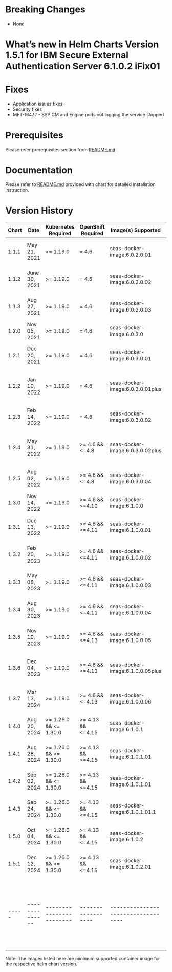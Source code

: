 # Breaking Changes

- None

# What’s new in Helm Charts Version 1.5.1 for IBM Secure External Authentication Server 6.1.0.2 iFix01

# Fixes

- Application issues fixes
- Security fixes
- MFT-16472 - SSP CM and Engine pods not logging the service stopped  
 
# Prerequisites

Please refer prerequisites section from [README.md](README.md)

# Documentation

Please refer to [README.md](README.md) provided with chart for detailed installation instruction.

# Version History

| Chart | Date           | Kubernetes Required      | OpenShift Required | Image(s) Supported                | Details                                             |
| ----- | -------------- | ------------------------ | ------------------ | --------------------------------- | --------------------------------------------------- |
| 1.1.1 | May 21, 2021   | >= 1.19.0           		| = 4.6             | seas-docker-image:6.0.2.0.01       | IBM Seas 6.0.2.0 iFix01                             |
| 1.1.2 | June 30, 2021  | >= 1.19.0           		| = 4.6             | seas-docker-image:6.0.2.0.02       | IBM Seas 6.0.2.0 iFix02                             |
| 1.1.3 | Aug 27, 2021   | >= 1.19.0           		| = 4.6             | seas-docker-image:6.0.2.0.03       | IBM Seas 6.0.2.0 iFix03                             |
| 1.2.0 | Nov 05, 2021   | >= 1.19.0           		| = 4.6             | seas-docker-image:6.0.3.0          | IBM Seas 6.0.3.0                                    |
| 1.2.1 | Dec 20, 2021   | >= 1.19.0           		| = 4.6             | seas-docker-image:6.0.3.0.01       | IBM Seas 6.0.3.0 iFix01                             |
| 1.2.2 | Jan 10, 2022   | >= 1.19.0           		| = 4.6             | seas-docker-image:6.0.3.0.01plus   | IBM Seas 6.0.3.0 iFix01 plus                        |
| 1.2.3 | Feb 14, 2022   | >= 1.19.0           		| = 4.6             | seas-docker-image:6.0.3.0.02       | IBM Seas 6.0.3.0 iFix02                             |
| 1.2.4 | May 31, 2022   | >= 1.19.0           		| >= 4.6 && <=4.8   | seas-docker-image:6.0.3.0.02plus   | IBM Seas 6.0.3.0 iFix02 plus                        |
| 1.2.5 | Aug 02, 2022   | >= 1.19.0           		| >= 4.6 && <=4.8   | seas-docker-image:6.0.3.0.04       | IBM Seas 6.0.3.0 iFix04                             |
| 1.3.0 | Nov 14, 2022   | >= 1.19.0           		| >= 4.6 && <=4.10  | seas-docker-image:6.1.0.0          | IBM Seas 6.1.0.0                                    |
| 1.3.1 | Dec 13, 2022   | >= 1.19.0           		| >= 4.6 && <=4.11  | seas-docker-image:6.1.0.0.01       | IBM Seas 6.1.0.0 iFix01                             |
| 1.3.2 | Feb 20, 2023   | >= 1.19.0           		| >= 4.6 && <=4.11  | seas-docker-image:6.1.0.0.02       | IBM Seas 6.1.0.0 iFix02                             |
| 1.3.3 | May 08, 2023   | >= 1.19.0           		| >= 4.6 && <=4.11  | seas-docker-image:6.1.0.0.03       | IBM Seas 6.1.0.0 iFix03                             |
| 1.3.4 | Aug 30, 2023   | >= 1.19.0           		| >= 4.6 && <=4.11  | seas-docker-image:6.1.0.0.04       | IBM Seas 6.1.0.0 iFix04                             |
| 1.3.5 | Nov 10, 2023   | >= 1.19.0           		| >= 4.6 && <=4.13  | seas-docker-image:6.1.0.0.05       | IBM Seas 6.1.0.0 iFix05                             |
| 1.3.6 | Dec 04, 2023   | >= 1.19.0           		| >= 4.6 && <=4.13  | seas-docker-image:6.1.0.0.05plus   | IBM Seas 6.1.0.0 iFix05 plus                        |
| 1.3.7 | Mar 13, 2024   | >= 1.19.0           		| >= 4.6 && <=4.13  | seas-docker-image:6.1.0.0.06       | IBM Seas 6.1.0.0 iFix06                             |
| 1.4.0 | Aug 20, 2024   | >= 1.26.0 && <= 1.30.0   | >= 4.13 && <=4.15 | seas-docker-image:6.1.0.1          | IBM Seas 6.1.0.1 FixPack                            |
| 1.4.1 | Aug 28, 2024   | >= 1.26.0 && <= 1.30.0   | >= 4.13 && <=4.15 | seas-docker-image:6.1.0.1.01       | IBM Seas 6.1.0.1 iFix01                             |
| 1.4.2 | Sep 02, 2024   | >= 1.26.0 && <= 1.30.0   | >= 4.13 && <=4.15 | seas-docker-image:6.1.0.1.01       | IBM Seas 6.1.0.1 iFix01                             |
| 1.4.3 | Sep 24, 2024   | >= 1.26.0 && <= 1.30.0   | >= 4.13 && <=4.15 | seas-docker-image:6.1.0.1.01.1     | IBM Seas 6.1.0.1 iFix01                             |
| 1.5.0 | Oct 04, 2024   | >= 1.26.0 && <= 1.30.0   | >= 4.13 && <=4.15 | seas-docker-image:6.1.0.2          | IBM Seas 6.1.0.2 GA                                 |
| 1.5.1 | Dec 12, 2024   | >= 1.26.0 && <= 1.30.0   | >= 4.13 && <=4.15 | seas-docker-image:6.1.0.2.01       | IBM Seas 6.1.0.2 iFix01                             |
| ----- | -------------- | ------------------------ | ------------------| ---------------------------------- | --------------------------------------------------- | 


Note: The images listed here are minimum supported container image for the respective helm chart version.`
